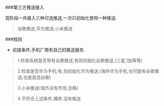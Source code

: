 ###第三方推送接入

现阶段一共接入三种可选推送,一次只初始化使用一种推送.
>   谷歌推送,华为推送,小米推送

###规则
*   前提条件,手机厂商有自己的推送服务.


>   1.检查系统是否带有谷歌推送,有则初始化谷歌推送.(三星,1加等等)

>   2.检查是否华为手机;有,则初始化华为推送.(海外华为手机,也可能有谷歌推送,也是首选谷歌)

>   3.小米推送(海外没有市场,忽略)

>   4.不符合上述条件.裸奔.没有推送

